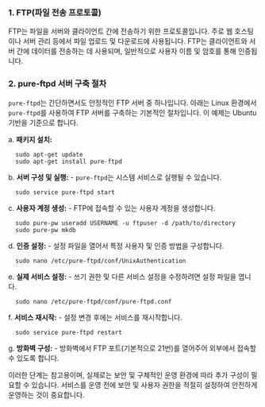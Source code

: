 ### 1. FTP(파일 전송 프로토콜)
FTP는 파일을 서버와 클라이언트 간에 전송하기 위한 프로토콜입니다. 주로 웹 호스팅이나 서버 관리 등에서 파일 업로드 및 다운로드에 사용됩니다. FTP는 클라이언트와 서버 간에 데이터를 전송하는 데 사용되며, 일반적으로 사용자 이름 및 암호를 통해 인증됩니다.

### 2. pure-ftpd 서버 구축 절차
`pure-ftpd`는 간단하면서도 안정적인 FTP 서버 중 하나입니다. 아래는 Linux 환경에서 `pure-ftpd`를 사용하여 FTP 서버를 구축하는 기본적인 절차입니다. 이 예제는 Ubuntu 기반을 기준으로 합니다.

   a. **패키지 설치:**

      
      sudo apt-get update
      sudo apt-get install pure-ftpd
      

   b. **서버 구성 및 실행:**
    - `pure-ftpd`는 시스템 서비스로 실행될 수 있습니다.
      
      sudo service pure-ftpd start
      

   c. **사용자 계정 생성:**
    - FTP에 접속할 수 있는 사용자 계정을 생성합니다.
      
      sudo pure-pw useradd USERNAME -u ftpuser -d /path/to/directory
      sudo pure-pw mkdb
     

   d. **인증 설정:**
    - 설정 파일을 열어서 특정 사용자 및 인증 방법을 구성합니다.
      
      sudo nano /etc/pure-ftpd/conf/UnixAuthentication
      

   e. **실제 서비스 설정:**
    - 쓰기 권한 및 다른 서비스 설정을 수정하려면 설정 파일을 엽니다.
      
      sudo nano /etc/pure-ftpd/conf/pure-ftpd.conf
      

   f. **서비스 재시작:**
    - 설정 변경 후에는 서비스를 재시작합니다.
      
      sudo service pure-ftpd restart
      

   g. **방화벽 구성:**
    - 방화벽에서 FTP 포트(기본적으로 21번)를 열어주어 외부에서 접속할 수 있도록 합니다.

   이러한 단계는 참고용이며, 실제로는 보안 및 구체적인 운영 환경에 따라 추가 구성이 필요할 수 있습니다. 서비스를 운영 전에 보안 및 사용자 권한을 적절히 설정하여 안전하게 운영하는 것이 중요합니다.